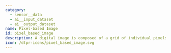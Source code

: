 ```yaml
---
category:
  - sensor__data
  - ai__input_dataset
  - ai__output_dataset
name: Pixel-based Image
id: pixel_based_image
description: A digital image is composed of a grid of individual pixels.
icon: /dtpr-icons/pixel_based_image.svg
---
```


